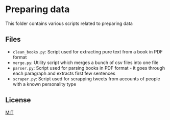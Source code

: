 
# Preparing data

This folder contains various scripts related to preparing data

## Files
- `clean_books.py`: Script used for extracting pure text from a book in PDF format
- `merge.py`: Utility script which merges a bunch of csv files into one file
- `parser.py`: Script used for parsing books in PDF format - it goes through each paragraph and extracts first few sentences
- `scraper.py`: Script used for scrapping tweets from accounts of people with a known personality type

## License

[MIT](https://choosealicense.com/licenses/mit/)

